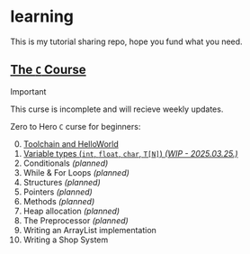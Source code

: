 # learning

This is my tutorial sharing repo, hope you fund what you need.

## [The `C` Course](./c/)

> [!IMPORTANT]
> This curse is incomplete and will recieve weekly updates.

Zero to Hero `C` curse for beginners:

0. [Toolchain and HelloWorld](./c/l0_toolchain/handout.md)
1. [Variable types (`int`, `float`, `char`, `T[N]`) _(WIP - 2025.03.25.)_](./c/l1_variables/handout.md)
1. Conditionals _(planned)_
1. While & For Loops _(planned)_
1. Structures _(planned)_
1. Pointers _(planned)_
1. Methods _(planned)_
1. Heap allocation _(planned)_
1. The Preprocessor _(planned)_
1. Writing an ArrayList implementation
1. Writing a Shop System
